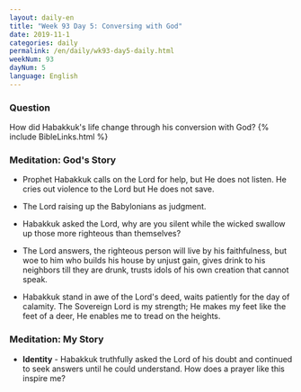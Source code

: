 ```yaml
---
layout: daily-en
title: "Week 93 Day 5: Conversing with God"
date: 2019-11-1 
categories: daily
permalink: /en/daily/wk93-day5-daily.html
weekNum: 93
dayNum: 5
language: English
---
```


### Question     
How did Habakkuk's life change through his conversion with God?
{% include BibleLinks.html %} 

### Meditation: God's Story   
+ Prophet Habakkuk calls on the Lord for help, but He does not listen. He cries out violence to the Lord but He does not save. 

+ The Lord raising up the Babylonians as judgment. 

+ Habakkuk asked the Lord, why are you silent while the wicked swallow up those more righteous than themselves? 

+ The Lord answers, the righteous person will live by his faithfulness, but woe to him who builds his house by unjust gain, gives drink to his neighbors till they are drunk, trusts idols of his own creation that cannot speak. 

+ Habakkuk stand in awe of the Lord's deed, waits patiently for the day of calamity. The Sovereign Lord is my strength; He makes my feet like the feet of a deer, He enables me to tread on the heights. 

### Meditation: My Story   
+ **Identity** - Habakkuk truthfully asked the Lord of his doubt and continued to seek answers until he could understand. How does a prayer like this inspire me? 
